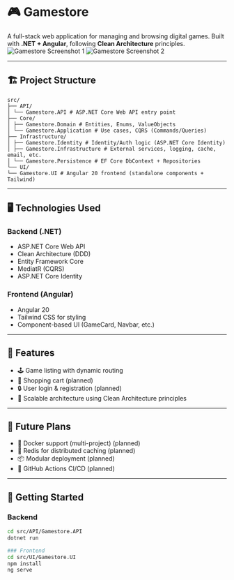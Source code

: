 ﻿# 🎮 Gamestore

A full-stack web application for managing and browsing digital games. Built with **.NET + Angular**, following **Clean Architecture** principles.
![Gamestore Screenshot 1](https://i.imgur.com/7rzmUzO.png)
![Gamestore Screenshot 2](https://i.imgur.com/38YwLps.png)


---

## 🏗 Project Structure

```
src/
├── API/
│ └── Gamestore.API # ASP.NET Core Web API entry point
├── Core/
│ ├── Gamestore.Domain # Entities, Enums, ValueObjects
│ └── Gamestore.Application # Use cases, CQRS (Commands/Queries)
├── Infrastructure/
│ ├── Gamestore.Identity # Identity/Auth logic (ASP.NET Core Identity)
│ ├── Gamestore.Infrastructure # External services, logging, cache, email, etc.
│ └── Gamestore.Persistence # EF Core DbContext + Repositories
└── UI/
└── Gamestore.UI # Angular 20 frontend (standalone components + Tailwind)
```
---

## 🖥 Technologies Used

### Backend (.NET)
- ASP.NET Core Web API
- Clean Architecture (DDD)
- Entity Framework Core
- MediatR (CQRS)
- ASP.NET Core Identity

### Frontend (Angular)
- Angular 20
- Tailwind CSS for styling
- Component-based UI (GameCard, Navbar, etc.)

---

## 🚧 Features

- 🕹 Game listing with dynamic routing
- 🛒 Shopping cart (planned)
- 🔒 User login & registration (planned)
- 🧩 Scalable architecture using Clean Architecture principles

---

## 🐳 Future Plans

- 🐳 Docker support (multi-project) (planned)
- 🧠 Redis for distributed caching (planned)
- 📦 Modular deployment (planned)
- 🏁 GitHub Actions CI/CD (planned)

---

## 🚀 Getting Started

### Backend
```bash
cd src/API/Gamestore.API
dotnet run

### Frontend
cd src/UI/Gamestore.UI
npm install
ng serve
